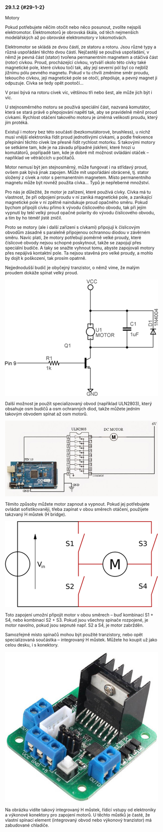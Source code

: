 ### 29.1.2 {#29-1-2}

Motory

Pokud potřebujete něčím otočit nebo něco posunout, zvolíte nejspíš elektromotor. Elektromotorů je obrovská škála, od těch nejmenších modelářských až po obrovské elektromotory v lokomotivách.

Elektromotor se skládá ze dvou částí, ze statoru a rotoru. Jsou různé typy a různá uspořádání těchto dvou částí. Nejčastěji se používá uspořádání, v němž je pevná část (stator) tvořena permanentním magnetem a otáčivá část (rotor) cívkou. Proud, procházející cívkou, vytváří okolo této cívky také magnetické pole, které cívkou točí tak, aby její severní pól byl co nejblíž jižnímu pólu pevného magnetu. Pokud v tu chvíli změníme směr proudu, tekoucího cívkou, její magnetické pole se otočí, přepóluje, a pevný magnet ji odpuzuje. Cívka se tedy opět pootočí…

V praxi bývá na rotoru cívek víc, většinou tři nebo šest, ale může jich být i víc.

U stejnosměrného motoru se používá speciální část, nazvaná komutátor, která se stará právě o přepojování napětí tak, aby se pravidelně měnil proud cívkami. Rychlost otáčení takového motoru je úměrná velikosti proudu, který jím protéká.

Existují i motory bez této součásti (bezkomutátorové, brushless), u nichž musí vnější elektronika řídit proud jednotlivými cívkami, a podle frekvence přepínání těchto cívek lze přesně řídit rychlost motorku. S takovými motory se setkáme tam, kde je na závadu případné jiskření, které hrozí u komutátorů, popřípadě tam, kde je dobré mít možnost ovládání otáček – například ve větráčcích u počítačů.

Motor nemusí být jen stejnosměrný, může fungovat i na střídavý proud, ovšem pak bývá jinak zapojen. Může mít uspořádání obrácené, tj. stator složený z cívek a rotor s permanentním magnetem. Místo permanentního magnetu může být rovněž použita cívka… Typů je nepřeberné množství.

Pro nás je důležité, že motor je zařízení, které používá cívky. Cívka má tu vlastnost, že při odpojení proudu v ní zaniká magnetické pole, a zanikající magnetické pole v ní zpětně naindukuje proud opačného směru. Pokud bychom připojili cívku přímo k vývodu číslicového obvodu, tak při jejím vypnutí by tekl velký proud opačné polarity do vývodu číslicového obvodu, a tím by ho téměř jistě zničil.

Proto se motory (ale i další zařízení s cívkami) připojují k číslicovým obvodům zásadně s paralelně připojenou ochrannou diodou v závěrném směru. Navíc platí, že motory potřebují poměrně velké proudy, které číslicové obvody nejsou schopné poskytnout, takže se zapojují přes speciální budiče. A taky se snažte vyhnout tomu, abyste zapojovali motory přes nepájivá kontaktní pole. Ta nejsou stavěná pro velké proudy, a mohlo by dojít k poškození, tak prosím opatrně.

Nejjednodušší budič je obyčejný tranzistor, o němž víme, že malým proudem dokáže spínat velký proud.

![324-1.png](../assets/324-1.png)

Další možnost je použít specializovaný obvod (například ULN2803), který obsahuje osm budičů a osm ochranných diod, takže můžete jedním takovým obvodem spínat až osm motorů.

![324-2.jpeg](../assets/324-2.jpeg)

Těmito způsoby můžete motor zapnout a vypnout. Pokud jej potřebujete ovládat sofistikovaněji, třeba zapínat v obou směrech otáčení, použijete takzvaný H můstek (H bridge).

![325-1.png](../assets/325-1.png)

Toto zapojení umožní připojit motor v obou směrech – buď kombinací S1 + S4, nebo kombinací S2 + S3\. Pokud jsou všechny spínače rozpojené, je motor navolno, pokud jsou sepnuté např. S2 a S4, je motor zabržděn.

Samozřejmě místo spínačů mohou být použité tranzistory, nebo opět specializovaná součástka – integrovaný H můstek. Můžete ho koupit už jako celou desku, i s konektory.

![326-1.jpeg](../assets/326-1.jpeg)

Na obrázku vidíte takový integrovaný H můstek, řídicí vstupy od elektroniky a výkonové konektory pro zapojení motorů. U těchto můstků je časté, že vlastní spínací element (integrovaný obvod nebo výkonový tranzistor) má zabudované chladiče.
